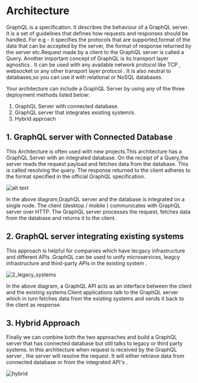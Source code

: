 
# Architecture

  GraphQL is a specification. It describes the behaviour of a GraphQL server. It is a set of guidelines that defines how requests and responses should be handled.  For e.g - it specifies the protocols that are supported,format of the data that can be accepted by the server, the format of response returned by the server etc.Request made by a client to the GraphQL server is called a Query.
 Another important concept of GraphQL is its transport layer agnostics . It can be used with any available network protocol like TCP , websocket or any other transport layer protocol . It is also neutral to databases,so you can use it with relational or  NoSQL databases.

Your architecture can include a GraphQL Server by using any of the three deployment methods listed below:
1. GraphQL Server with connected database.
2. GraphQL server that integrates existing system/s.
3. Hybrid approach 

## 1. GraphQL server with Connected Database

This Architecture is often used with new projects.This architecture has a GraphQL Server with an integrated database. 
On the receipt of  a Query,the server reads the request payload and fetches data from the database. This is called resolving the query. The response returned to the client adheres to the format specified in the official GraphQL specification.



![alt text](https://user-images.githubusercontent.com/9062443/43997767-c1475e72-9e02-11e8-911f-8892e1843d0e.png "GraphQL with Connected DB Architecture")

In the above diagram,GraphQL server and the database is integrated on a single node. The client (desktop / mobile ) communicates with GraphQL server over HTTP. The GraphQL server processes the request, fetches data from the database and returns it to the client. 

## 2. GraphQL server integrating existing systems

This approach is helpful for companies which have lecgacy infrastructure and different APIs .GraphQL can be used to unify microservices, leagcy infrastructure and third-party APIs in the existing system .

![2_legacy_systems](https://user-images.githubusercontent.com/9062443/43998570-01ff1e6a-9e16-11e8-96c5-0f703031b68e.png "GraphQL integrating existing systems")

In the above diagram, a GraphQL API acts as an interface between the client and the existing systems.Client applications talk to the GraphQL server which in turn fetches data from the existing systems and sends it back to the client as response.

## 3. Hybrid Approach

Finally we can combine both the two approaches and build a GraphQL server that has connected database but still talks to legacy or third party systems.
In this architecture when request is received by the GraphQL server , the server will resolve the request. It will either retrieve data from connected database or from the integrated API's .

![hybrid](https://user-images.githubusercontent.com/9062443/43998674-ae8900c2-9e18-11e8-8f30-7c5f26c1140a.png "hybrid architecture")
